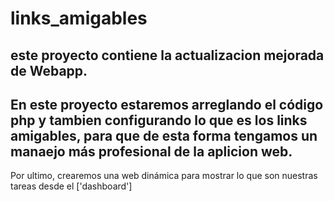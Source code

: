# links_amigables
 este proyecto contiene la actualizacion mejorada de Webapp.
 ---
 En este proyecto estaremos arreglando el código php y tambien configurando lo que es los links amigables, para que de esta forma tengamos un manaejo más profesional de la aplicion web.
 --
Por ultimo, crearemos una web dinámica para mostrar lo que son nuestras tareas desde el ['dashboard']
